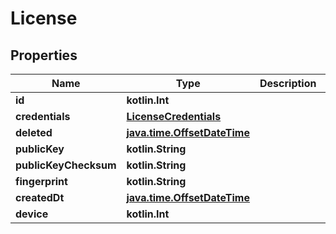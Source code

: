 
# License

## Properties
Name | Type | Description | Notes
------------ | ------------- | ------------- | -------------
**id** | **kotlin.Int** |  |  [readonly]
**credentials** | [**LicenseCredentials**](LicenseCredentials.md) |  | 
**deleted** | [**java.time.OffsetDateTime**](java.time.OffsetDateTime.md) |  |  [readonly]
**publicKey** | **kotlin.String** |  |  [readonly]
**publicKeyChecksum** | **kotlin.String** |  |  [readonly]
**fingerprint** | **kotlin.String** |  |  [readonly]
**createdDt** | [**java.time.OffsetDateTime**](java.time.OffsetDateTime.md) |  |  [readonly]
**device** | **kotlin.Int** |  | 



